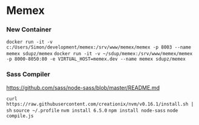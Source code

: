 # Memex

### New Container

`docker run -it -v c:/Users/Simon/development/memex:/srv/www/memex/memex -p 8003 --name memex sdupz/memex`
`docker run -it -v ~/sdup/memex:/srv/www/memex/memex -p 8000-8050:80 -e VIRTUAL_HOST=memex.dev --name memex sdupz/memex`

### Sass Compiler

https://github.com/sass/node-sass/blob/master/README.md

`curl https://raw.githubusercontent.com/creationix/nvm/v0.16.1/install.sh | sh`
`source ~/.profile`
`nvm install 6.5.0`
`npm install node-sass`
`node compile.js`
